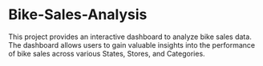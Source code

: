 # Bike-Sales-Analysis
This project provides an interactive dashboard to analyze bike sales data. The dashboard allows users to gain valuable insights into the performance of bike sales across various States, Stores, and Categories.
